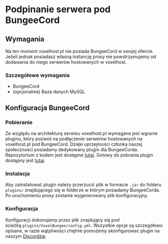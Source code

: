 # Podpinanie serwera pod BungeeCord

## Wymagania
Na ten moment voxelhost.pl nie posiada BungeeCord w swojej ofercie. Jeżeli jednak posiadasz własną instancję proxy nie powstrzymujemy 
od dodawania do niego serwerów hostowanych w voxelhost.

### Szczegółowe wymagania
- BungeeCord
- (opcjonalnie) Baza danych MySQL

## Konfiguracja BungeeCord

### Pobieranie
Ze względu na architekturę serwisu voxelhost.pl wymagane jest wgranie pluginu, który pozwoli na podłączenie serwerów hostowanych na voxelhost.pl pod BungeeCord.
Dzięki uprzejmości członka naszej społeczności posiadamy dedykowany plugin dla BungeeCorda. Repozytorium z kodem jest dostępne [tutaj](https://github.com/Kamilkime-Plugins/VoxelBungee/). Gotowy do pobrania plugin dostępny jest [tutaj](https://github.com/Kamilkime-Plugins/VoxelBungee/releases).

### Instalacja
Aby zainstalować plugin należy przerzucić plik w formacie `.jar` do folderu `plugins/` znajdującego się w folderze w którym posiadamy BungeeCorda.
Po uruchomieniu proxy zostanie wygenerowany plik konfiguracyjny.

### Konfiguracja
Konfiguracji dokonujemy przez plik znajdujący się pod ścieżką `plugins/VoxelBungee/config.yml`. Wszystkie opcje są szczegółowo opisane, w razie
wątpliwości chętnie pomożemy skonfigurować plugin na naszym [Discordzie](https://discord.com/invite/GXqxqy6swA).

